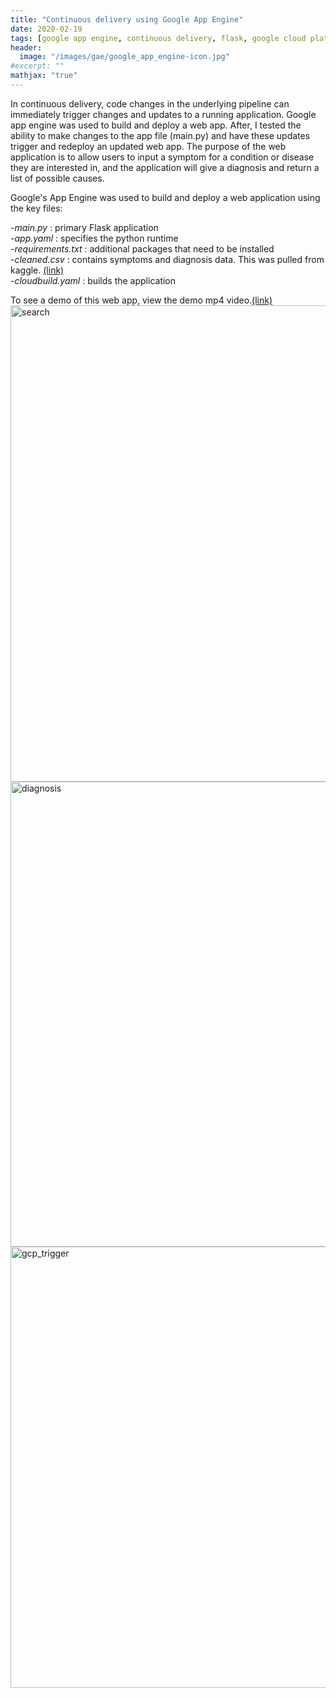 ```yaml
---
title: "Continuous delivery using Google App Engine"
date: 2020-02-19
tags: [google app engine, continuous delivery, flask, google cloud platform]
header:
  image: "/images/gae/google_app_engine-icon.jpg"
#excerpt: ""
mathjax: "true"
---
```


In continuous delivery, code changes in the underlying pipeline can immediately trigger changes and updates to a running application. Google app engine  was used to build and deploy a web app. After, I tested the ability to make changes to the app file (main.py) and have these updates trigger and redeploy an  updated web app. The purpose of the web application is to allow users to input a symptom for a condition or disease they are interested in, and the application will give a diagnosis and return a list of possible causes.

Google's App Engine was used to build and deploy a web application using the key files:

-*main.py* : primary Flask application   
-*app.yaml* :  specifies the python runtime  
-*requirements.txt* : additional packages that need to be installed  
-*cleaned.csv* : contains symptoms and diagnosis data. This was pulled from kaggle. [(link)](https://www.kaggle.com/plarmuseau/sdsort)  
-*cloudbuild.yaml* : builds the application  

To see a demo of this web app, view the demo mp4 video.[(link)](https://github.com/jtwang1027/contint)  
<img width="762" alt="search" src="https://user-images.githubusercontent.com/46359281/75284908-a1aec680-57e3-11ea-8053-a1640e6482f9.png">
<img width="744" alt="diagnosis" src="https://user-images.githubusercontent.com/46359281/75284881-98bdf500-57e3-11ea-87ae-1a97c7b0b89b.png">
<img width="706" alt="gcp_trigger" src="https://user-images.githubusercontent.com/46359281/75284851-8cd23300-57e3-11ea-9d24-4b5685b5849b.png">

